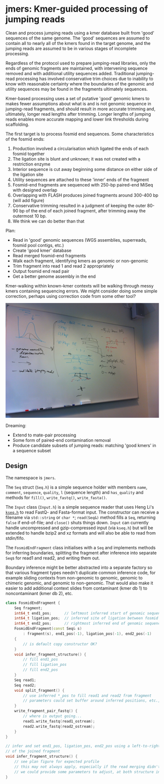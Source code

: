 jmers: Kmer-guided processing of jumping reads
==============================================

Clean and process jumping reads using a kmer database built from 'good' sequences of the same genome.  The 'good' sequences are assumed to contain all to nearly all of the kmers found in the target genome, and the jumping reads are assumed to be in various stages of incomplete processing.

Regardless of the protocol used to prepare jumping-read libraries, only the ends of genomic fragments are maintained, with intervening sequence removed and with additional utility sequences added.  Traditional jumping-read processing has involved conservative trim choices due to inability to know with reasonable certainty where the boundaries of the genomic and utility sequences may be found in the fragments ultimately sequences.

Kmer-based processing uses a set of putative 'good' genomic kmers to makes fewer assumptions about what is and is not genomic sequence in jumping-read fragments, and should result in more accurate trimming and, ultimately, longer read lengths after trimming.  Longer lengths of jumping reads enables more accurate mapping and lower link thresholds during scaffolding.

The first target is to process fosmid end sequences.  Some characteristics of the fosmid ends:

1. Production involved a circularisation which ligated the ends of each fosmid together
2. The ligation site is blunt and unknown; it was not created with a restriction enzyme
3. Interior sequence is cut away beginning some distance on either side of the ligation site
4. Utility sequences are attached to these 'inner' ends of the fragment
5. Fosmid-end fragments are sequenced with 250-bp paired-end MiSeq with designed overlap
6. Overlapping with FLASH produces joined fragments around 300-400 bp (will add figure)
7. Conservative trimming resulted in a judgment of keeping the outer 80-90 bp of the end of each joined fragment, after trimming away the outermost 10 bp.
8. We think we can do better than that

Plan:

* Read in 'good' genomic sequences (WGS assemblies, superreads, fosmid pool contigs, etc.)
* Create 'good kmer' database
* Read merged fosmid-end fragments
* Walk each fragment, identifying kmers as genomic or non-genomic
* Trim fragment into read 1 and read 2 appropriately
* Output fosmid end read pair
* Get a better genome assembly in the end

Kmer-walking within known-kmer contexts will be walking through messy kmers
containing sequencing errors.  We might consider doing some simple correction,
perhaps using correction code from some other tool?


![Plan](plan_20160610.jpg)


Dreaming:

* Extend to mate-pair processing
* Some form of paired-end contamination removal
* Produce candidate subsets of jumping reads: matching 'good kmers' in a sequence subset


Design
------

The namespace is `jmers`.

The `Seq` struct (`Seq.h`) is a simple sequence holder with members `name`,
`comment`, `sequence`, `quality`, `l` (sequence length) and `has_quality` and
methods for `fill()`, `write_fastq()`, `write_fasta()`.

The `Input` class (`Input.h`) is a simple sequence reader that uses Heng Li's
[`kseq.h`](http://lh3lh3.users.sourceforge.net/kseq.shtml) to read FastQ- and
Fasta-format input.  The constructor can receive a filename via `std::string`
or `char *`; `read(Seq&)` method fills a `Seq`, returning `false` if
end-of-file; and `close()` shuts things down.  `Input` can currently handle
uncompressed and gzip-compressed input (via `kseq.h`) but will be extended to
handle bzip2 and xz formats and will also be able to read from stdin/fifo.

The `FosmidEndFragment` class initialises with a `Seq` and implements methods
for inferring boundaries, splitting the fragment after inference into separate
`Seq`s for read1 and read2, and writing them out.

Boundary inference might be better abstracted into a separate factory so that
various fragment types needn't duplicate common inference code, for example
sliding contexts from non-genomic to genomic, genomic to chimeric genomic, and
genomic to non-genomic.  That would also make it easier to add additional
context slides from contaminant (kmer db 1) to noncontaminant (kmer db 2), etc.


```c++
class FosmidEndFragment {
    Seq fragment;
    int64_t end1_pos;      // leftmost inferred start of genomic sequence in fragment
    int64_t ligation_pos;  // inferred site of ligation between fosmid ends in fragment
    int64_t end2_pos;      // rightmost inferred end of genomic sequence in fragment
    FosmidEndFragment(const Seq& s)
        : fragment(s), end1_pos(-1), ligation_pos(-1), end2_pos(-1)
    {
        // is default copy constructor OK?
    }
    void infer_fragment_structure() {
        // fill end1_pos
        // fill ligation_pos
        // fill end2_pos
    }
    Seq read1;
    Seq read2;
    void split_fragment() {
        // use inferred *_pos to fill read1 and read2 from fragment
        // parameters could set buffer around inferred positions, etc., etc.
    }
    write_fragment_pair_fastq() {
        // where is output going...
        read1.write_fastq(read1_ostream);
        read2.write_fastq(read2_ostream);
    }
}
```

```c++
// infer and set end1_pos, ligation_pos, end2_pos using a left-to-right kmer walk
// of the joined fragment
void infer_fragment_structure() {
    // see plan figure for expected profile
    // this may not always apply, especially if the read merging didn't work out well
    // we could provide some parameters to adjust, at both structure inference and fragment splitting
}
```
